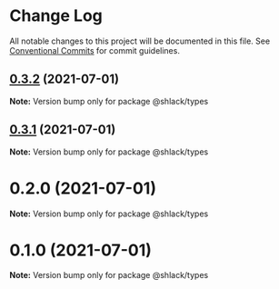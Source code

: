 # Change Log

All notable changes to this project will be documented in this file.
See [Conventional Commits](https://conventionalcommits.org) for commit guidelines.

## [0.3.2](https://github.com/handasolo/js-ts-monorepos/compare/v0.3.1...v0.3.2) (2021-07-01)

**Note:** Version bump only for package @shlack/types





## [0.3.1](https://github.com/handasolo/js-ts-monorepos/compare/v0.3.0...v0.3.1) (2021-07-01)

**Note:** Version bump only for package @shlack/types





# 0.2.0 (2021-07-01)

**Note:** Version bump only for package @shlack/types





# 0.1.0 (2021-07-01)

**Note:** Version bump only for package @shlack/types
